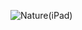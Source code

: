 ![Nature(iPad)](https://github.com/Vasudevatirupathinaidu/Web-Designs/tree/master/Testimonials/Nature/Nature(iPad).png=768x1024)
